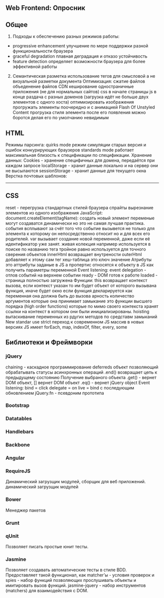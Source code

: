 Web Frontend: Опросник
----------------------

## Общее ##
1. Подходы к обеспечению разных режимов работы:
 - progressive enhancement улучшение по мере поддержки разной функциональности браузера 
 - graceful degradation плавная деградация и отказо устойчивость
 - feature detection определяет возможности браузера для более эффективной работы

2. Семантическая разметка 
использование тегов для смысловой а не визуальной разметки документа
Оптимизация: 
сжатие файлов
объеденение файлов
CDN
кеширование
одностраничные приложения (не для нормальных сайтов)
css в начале страницы
js в конце
раздача с разных доменов (загрузка идёт не больше двух элементов с одного хоста)
оптимизировать изображения
прогружать элементы поочередно и с анимацией
Flash Of Unstyled Content 
прогрузка стиля элемента после его появления 
можно боротся делая его по умолчанию невидимым

## HTML ##
Режимы парсинга:
quirks mode режим симуляции старых версия и ошибок конкурирующих браузеров
standards mode работает максимальная близость к спецификации по спецификации.
Хранение данных:
Cookies - хранение специфичных для домена, передаётся при каждом запросе
localStorage - хранит данные локально и на сервер они не высылаются
sessionStorage - хранит данные для текущего окна
Верстка почтовых шаблонов:
***

## CSS ##
reset - перегрузка стандартных стилей браузера
спрайты вырезнание элементов из одного изображения
JavaScript:
document.createElement(tagName): создать новый элемент
переменые могут создаватся динамически но это не самая лучшая практика.
события всплывают за счёт того что событие вызывется не только для элемента к которому он непосредственно относит но и для всех его родителей.
var вызывает создание новой переменной, даже если её идентификатор уже занят.
живая колекция например используется в поиске по названию тега
тройное равно используется для точного сверения объектов
innerHtml возвращает внутрености outerHtml добавляет к этому сам тег
хеш-таблица это ключ значение 
Атрибуты это аттрибуты заданые в JS а пропертис относятся к объекту в JS 
как получить параметры переменной
Event listening:
event delegation - отлов событий на верхнем событии
ready - DOM готов к работе 
loaded - страница полностью загружена 
Функции:
this возвращает контекст вызова, если контекст указан то им будет объект от которого вызывана функция, иначе будет окно
если функция декларируется как переменная она должна быть до вызова
арность количество аргументов которые она принимает
замыкание это функции высшего порядка (high order functions) которые по мимо своего контекста хранят ссылки на контекст в котором они были инициализированы.
hoisting вытаскивание переменных из рдугих методов по средставм замыканий
New standar
use strict переход к современном JS
массив в новых версиях JS имеет forEach, map, indexOf, filter, every, some

## Библиотеки и Фреймворки ## 
### jQuery ### 
chaining - каскадное программирование
deferreds объект позволяющий обрабатывать статусы асинхронных операций
.end() возвращает цепь к предыдущему состоянию
Получение выбраного объекта
.get() - вернет DOM объект, 
[] вернет DOM объект
 .eq() - вернет jQuery object
Event listening:
bind = click
delegate = on
live = bind с последующим обновлением
jQuery.fn - псевдоним прототипа

### Bootstrap ###

### Datatables ###

### Handlebars ###

### Backbone ###

### Angular ###

### RequireJS ###
Динамический загрузщик модулей, сборщик для веб приложений.
динамический загрузщик модулей

### Bower ###
Менеджер пакетов

### Grunt ### 

### qUnit ###
Позволяет писать простые юнит тесты. 

### Jasmine ###
Позволяет создавать автоматические тесты в стиле BDD. Предоставляет такой функционал, как matcher’ы - условия проверок и spies - набор функций позволяющих прослушивать объекты и имитировать вызов функций.
jasmine-jquery - набор инструментов (matchers) для взаимодействия с DOM.

